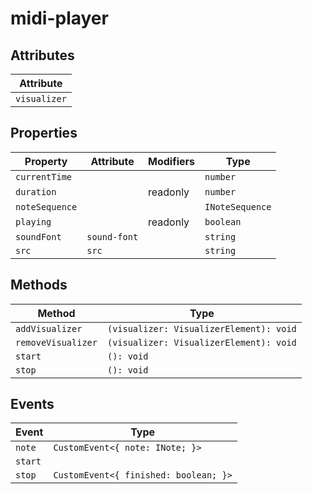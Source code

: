 # midi-player

## Attributes

| Attribute    |
|--------------|
| `visualizer` |

## Properties

| Property       | Attribute    | Modifiers | Type            |
|----------------|--------------|-----------|-----------------|
| `currentTime`  |              |           | `number`        |
| `duration`     |              | readonly  | `number`        |
| `noteSequence` |              |           | `INoteSequence` |
| `playing`      |              | readonly  | `boolean`       |
| `soundFont`    | `sound-font` |           | `string`        |
| `src`          | `src`        |           | `string`        |

## Methods

| Method             | Type                                    |
|--------------------|-----------------------------------------|
| `addVisualizer`    | `(visualizer: VisualizerElement): void` |
| `removeVisualizer` | `(visualizer: VisualizerElement): void` |
| `start`            | `(): void`                              |
| `stop`             | `(): void`                              |

## Events

| Event   | Type                                  |
|---------|---------------------------------------|
| `note`  | `CustomEvent<{ note: INote; }>`       |
| `start` |                                       |
| `stop`  | `CustomEvent<{ finished: boolean; }>` |
